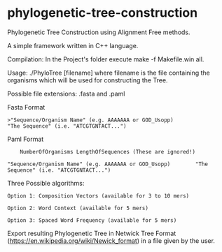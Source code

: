 # phylogenetic-tree-construction
Phylogenetic Tree Construction using Alignment Free methods.

A simple framework written in C++ language.

Compilation: In the Project's folder execute make -f Makefile.win all.

Usage: ./PhyloTree [filename]
	where filename is the file containing the organisms which will be used for constructing the Tree.

Possible file extensions: .fasta and .paml

Fasta Format 

	>"Sequence/Organism Name" (e.g. AAAAAAA or GOD_Usopp)
	"The Sequence" (i.e. "ATCGTGNTACT...")

Paml Format 

		NumberOfOrganisms LengthOfSequences (These are ignored!)
      
	"Sequence/Organism Name" (e.g. AAAAAAA or GOD_Usopp)        "The Sequence" (i.e. "ATCGTGNTACT...")

Three Possible algorithms:
	
	Option 1: Composition Vectors (available for 3 to 10 mers) 
 	
 	Option 2: Word Context (available for 5 mers)
 	
 	Option 3: Spaced Word Frequency (available for 5 mers)
  
Export resulting Phylogenetic Tree in Netwick Tree Format (https://en.wikipedia.org/wiki/Newick_format) in a file given by the user.

